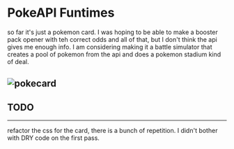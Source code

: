 # PokeAPI Funtimes

so far it's just a pokemon card.  I was hoping to be able to make a booster pack opener with teh correct odds and all of that, but I don't think the api gives me enough info.  I am considering making it a battle simulator that creates a pool of pokemon from the api and does a pokemon stadium kind of deal.



![pokecard](https://cdn.discordapp.com/attachments/747987272481112145/964005820717224056/unknown.png)
---
## TODO
---
refactor the css for the card, there is a bunch of repetition.  I didn't bother with DRY code on the first pass.
